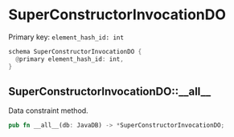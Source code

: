 # SuperConstructorInvocationDO

Primary key: `element_hash_id: int`

```rust
schema SuperConstructorInvocationDO {
  @primary element_hash_id: int,
}
```
## SuperConstructorInvocationDO::\_\_all\_\_

Data constraint method.

```rust
pub fn __all__(db: JavaDB) -> *SuperConstructorInvocationDO;
```
